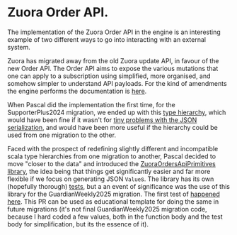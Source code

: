 # Zuora Order API.

The implementation of the Zuora Order API in the engine is an interesting example of two different ways to go into interacting with an external system.

Zuora has migrated away from the old Zuora update API, in favour of the new Order API. The Order API aims to expose the various mutations that one can apply to a subscription using simplified, more organised, and somehow simpler to understand API payloads. For the kind of amendments the engine performs the documentation is [here](https://knowledgecenter.zuora.com/Zuora_Billing/Manage_subscription_transactions/Orders/Order_actions_tutorials/D_Replace_a_product_in_a_subscription).

When Pascal did the implementation the first time, for the SupporterPlus2024 migration, we ended up with this [type hierarchy](https://github.com/guardian/price-migration-engine/blob/bd15c7640eec2d55dbdbd90ff0be51b8c00d8540/lambda/src/main/scala/pricemigrationengine/model/ZuoraRenewOrderPayload.scala), which would have been fine if it wasn't for [tiny problems with the JSON serialization](https://github.com/guardian/price-migration-engine/blob/bd15c7640eec2d55dbdbd90ff0be51b8c00d8540/lambda/src/main/scala/pricemigrationengine/services/ZuoraLive.scala#L222), and would have been more useful if the hierarchy could be used from one migration to the other. 

Faced with the prospect of redefining slightly different and incompatible scala type hierarchies from one migration to another, Pascal decided to move "closer to the data" and introduced the [ZuoraOrdersApiPrimitives library](https://github.com/guardian/price-migration-engine/blob/513b6112b227bd8f94c22d71970c7f452af97edc/lambda/src/main/scala/pricemigrationengine/libs/ZuoraOrdersApiPrimitives.scala), the idea being that things get significantly easier and far more flexible if we focus on generating JSON `Value`s. The library has its own (hopefully thorough) [tests](https://github.com/guardian/price-migration-engine/blob/513b6112b227bd8f94c22d71970c7f452af97edc/lambda/src/test/scala/pricemigrationengine/libs/ZuoraOrdersApiPrimitivesTest.scala), but a an event of significance was the use of this library for the GuardianWeekly2025 migration. The first test of [happened here](https://github.com/guardian/price-migration-engine/pull/1145). This PR can be used as educational template for doing the same in future migrations (it's not final GuardianWeekly2025 migration code, because I hard coded a few values, both in the function body and the test body for simplification, but its the essence of it).


